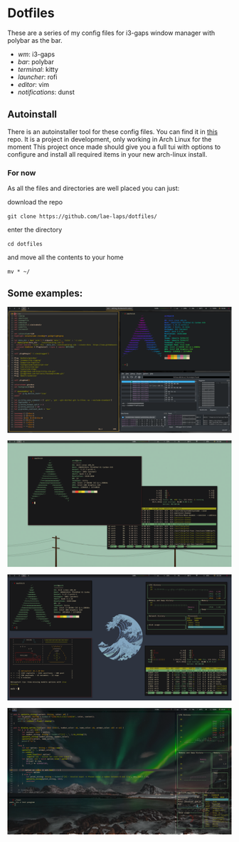 # Dotfiles
These are a series of my config files for i3-gaps window manager with polybar as the bar.

  * *wm*: i3-gaps
  * *bar*: polybar
  * *terminal*: kitty
  * *launcher*: rofi
  * *editor*: vim
  * *notifications*: dunst

## Autoinstall

There is an autoinstaller tool for these config files.
You can find it in [this](https://github.com/lae-laps/archmaker) repo. It is a project in development, only working in Arch Linux for the moment
This project once made should give you a full tui with options to configure and install all required items in your new arch-linux install.

### For now

As all the files and directories are well placed you can just:

download the repo

`git clone https://github.com/lae-laps/dotfiles/` 

enter the directory

`cd dotfiles`

and move all the contents to your home

`mv * ~/`

## Some examples:

![error displaying image -> images/desktop_grey.png](images/desktop_grey.png?raw=true "Title")

![error displaying image -> images/blue-minimalist.png](images/blue-minimalist.png?raw=true "Title")

![error displaying image -> images/terminals-dark.png](images/terminals-dark.png?raw=true "Title")

![error displaying image -> images/desktop_transparent.png](images/desktop_transparent.png?raw=true "Title")
